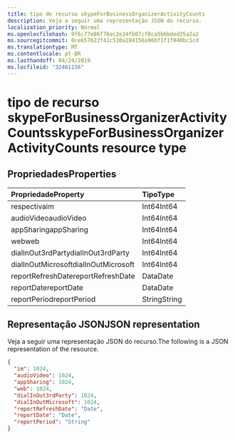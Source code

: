 ```yaml
---
title: tipo de recurso skypeForBusinessOrganizerActivityCounts
description: Veja a seguir uma representação JSON do recurso.
localization_priority: Normal
ms.openlocfilehash: 9f6c77e86f76ac2e34fb87cf8ca5b6bded35a2a2
ms.sourcegitcommit: 0ce657622f42c510a104156a96bf1f1f040bc1cd
ms.translationtype: MT
ms.contentlocale: pt-BR
ms.lasthandoff: 04/24/2019
ms.locfileid: "32461156"
---
```

# <a name="skypeforbusinessorganizeractivitycounts-resource-type"></a><span data-ttu-id="1dc11-103">tipo de recurso skypeForBusinessOrganizerActivityCounts</span><span class="sxs-lookup"><span data-stu-id="1dc11-103">skypeForBusinessOrganizerActivityCounts resource type</span></span>

## <a name="properties"></a><span data-ttu-id="1dc11-104">Propriedades</span><span class="sxs-lookup"><span data-stu-id="1dc11-104">Properties</span></span>

| <span data-ttu-id="1dc11-105">Propriedade</span><span class="sxs-lookup"><span data-stu-id="1dc11-105">Property</span></span>           | <span data-ttu-id="1dc11-106">Tipo</span><span class="sxs-lookup"><span data-stu-id="1dc11-106">Type</span></span>   |
| :----------------- | :----- |
| <span data-ttu-id="1dc11-107">respectiva</span><span class="sxs-lookup"><span data-stu-id="1dc11-107">im</span></span>                 | <span data-ttu-id="1dc11-108">Int64</span><span class="sxs-lookup"><span data-stu-id="1dc11-108">Int64</span></span>  |
| <span data-ttu-id="1dc11-109">audioVideo</span><span class="sxs-lookup"><span data-stu-id="1dc11-109">audioVideo</span></span>         | <span data-ttu-id="1dc11-110">Int64</span><span class="sxs-lookup"><span data-stu-id="1dc11-110">Int64</span></span>  |
| <span data-ttu-id="1dc11-111">appSharing</span><span class="sxs-lookup"><span data-stu-id="1dc11-111">appSharing</span></span>         | <span data-ttu-id="1dc11-112">Int64</span><span class="sxs-lookup"><span data-stu-id="1dc11-112">Int64</span></span>  |
| <span data-ttu-id="1dc11-113">web</span><span class="sxs-lookup"><span data-stu-id="1dc11-113">web</span></span>                | <span data-ttu-id="1dc11-114">Int64</span><span class="sxs-lookup"><span data-stu-id="1dc11-114">Int64</span></span>  |
| <span data-ttu-id="1dc11-115">dialInOut3rdParty</span><span class="sxs-lookup"><span data-stu-id="1dc11-115">dialInOut3rdParty</span></span>  | <span data-ttu-id="1dc11-116">Int64</span><span class="sxs-lookup"><span data-stu-id="1dc11-116">Int64</span></span>  |
| <span data-ttu-id="1dc11-117">dialInOutMicrosoft</span><span class="sxs-lookup"><span data-stu-id="1dc11-117">dialInOutMicrosoft</span></span> | <span data-ttu-id="1dc11-118">Int64</span><span class="sxs-lookup"><span data-stu-id="1dc11-118">Int64</span></span>  |
| <span data-ttu-id="1dc11-119">reportRefreshDate</span><span class="sxs-lookup"><span data-stu-id="1dc11-119">reportRefreshDate</span></span>  | <span data-ttu-id="1dc11-120">Data</span><span class="sxs-lookup"><span data-stu-id="1dc11-120">Date</span></span>   |
| <span data-ttu-id="1dc11-121">reportDate</span><span class="sxs-lookup"><span data-stu-id="1dc11-121">reportDate</span></span>         | <span data-ttu-id="1dc11-122">Data</span><span class="sxs-lookup"><span data-stu-id="1dc11-122">Date</span></span>   |
| <span data-ttu-id="1dc11-123">reportPeriod</span><span class="sxs-lookup"><span data-stu-id="1dc11-123">reportPeriod</span></span>       | <span data-ttu-id="1dc11-124">String</span><span class="sxs-lookup"><span data-stu-id="1dc11-124">String</span></span> |

## <a name="json-representation"></a><span data-ttu-id="1dc11-125">Representação JSON</span><span class="sxs-lookup"><span data-stu-id="1dc11-125">JSON representation</span></span>

<span data-ttu-id="1dc11-126">Veja a seguir uma representação JSON do recurso.</span><span class="sxs-lookup"><span data-stu-id="1dc11-126">The following is a JSON representation of the resource.</span></span>

<!-- {
  "blockType": "resource",
  "@odata.type": "microsoft.graph.skypeForBusinessOrganizerActivityCounts"
} -->

```json
{
  "im": 1024, 
  "audioVideo": 1024, 
  "appSharing": 1024, 
  "web": 1024, 
  "dialInOut3rdParty": 1024, 
  "dialInOutMicrosoft": 1024, 
  "reportRefreshDate": "Date", 
  "reportDate": "Date", 
  "reportPeriod": "String"
}
```
